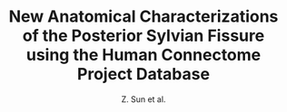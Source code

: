 ---
cat: gaia
subcat: architecture
bestof: false
author: Z. Sun et al.
title: New Anatomical Characterizations of the Posterior Sylvian Fissure using the Human Connectome Project Database
year: 2018
type: inproceedings
url: https -//hal.science/hal-02876125/file/SunHBM2018abstract.pdf
---